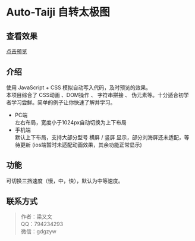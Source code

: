 # Auto-Taiji 自转太极图

## 查看效果

[点击预览](https://layouwen.github.io/Auto-Taiji/index)

## 介绍

使用 JavaScript + CSS 模拟自动写入代码，及时预览的效果。  
本项目综合了 CSS动画 、DOM操作 、 字符串拼接 、 伪元素等。十分适合初学者学习尝鲜。简单的例子让你快速了解并学习。

- PC端  
  左右布局，宽度小于1024px自动切换为上下布局
- 手机端  
  默认上下布局，支持大部分型号 横屏 / 竖屏 显示，部分刘海屏还未适配，等待更新 (ios端暂时未适配动画效果，其余功能正常显示)

## 功能

可切换三挡速度（慢，中，快），默认为中等速度。

## 联系方式

> 作者：梁又文  
> QQ：794234293  
> 微信：gdgzyw